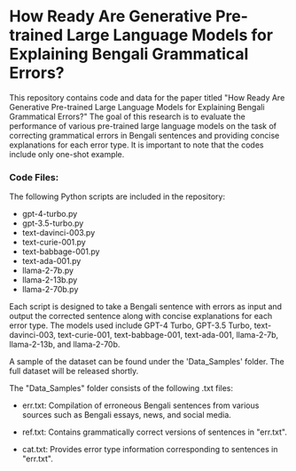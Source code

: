 # How Ready Are Generative Pre-trained Large Language Models for Explaining Bengali Grammatical Errors?
This repository contains code and data for the paper titled "How Ready Are Generative Pre-trained Large Language Models for Explaining Bengali Grammatical Errors?" The goal of this research is to evaluate the performance of various pre-trained large language models on the task of correcting grammatical errors in Bengali sentences and providing concise explanations for each error type. It is important to note that the codes include only one-shot example.

### Code Files:

The following Python scripts are included in the repository:

- gpt-4-turbo.py
- gpt-3.5-turbo.py
- text-davinci-003.py
- text-curie-001.py
- text-babbage-001.py
- text-ada-001.py
- llama-2-7b.py
- llama-2-13b.py
- llama-2-70b.py
  
Each script is designed to take a Bengali sentence with errors as input and output the corrected sentence along with concise explanations for each error type. The models used include GPT-4 Turbo, GPT-3.5 Turbo, text-davinci-003, text-curie-001, text-babbage-001, text-ada-001, llama-2-7b, llama-2-13b, and llama-2-70b.


A sample of the dataset can be found under the 'Data_Samples' folder. The full dataset will be released shortly.

The "Data_Samples" folder consists of the following .txt files:

- err.txt: Compilation of erroneous Bengali sentences from various sources such as Bengali essays, news, and social media.

- ref.txt: Contains grammatically correct versions of sentences in "err.txt". 

- cat.txt: Provides error type information corresponding to sentences in "err.txt". 
